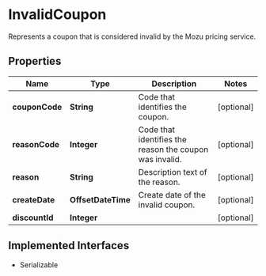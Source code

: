 

# InvalidCoupon

Represents a coupon that is considered invalid by the Mozu pricing service.

## Properties

| Name | Type | Description | Notes |
|------------ | ------------- | ------------- | -------------|
|**couponCode** | **String** | Code that identifies the coupon. |  [optional] |
|**reasonCode** | **Integer** | Code that identifies the reason the coupon was invalid. |  [optional] |
|**reason** | **String** | Description text of the reason. |  [optional] |
|**createDate** | **OffsetDateTime** | Create date of the invalid coupon. |  [optional] |
|**discountId** | **Integer** |  |  [optional] |


## Implemented Interfaces

* Serializable


